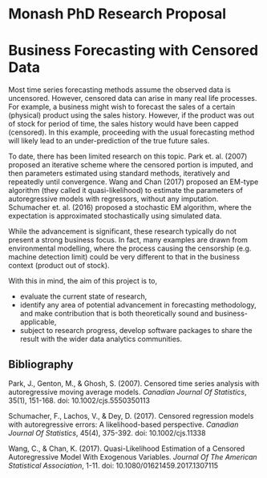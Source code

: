 # Monash PhD Research Proposal

# Business Forecasting with Censored Data

Most time series forecasting methods assume the observed data is uncensored. However, censored data can arise in many real life processes. For example, a business might wish to forecast the sales of a certain (physical) product using the sales history. However, if the product was out of stock for period of time, the sales history would have been capped (censored). In this example, proceeding with the usual forecasting method will likely lead to an under-prediction of the true future sales.

To date, there has been limited research on this topic. Park et. al. (2007) proposed an iterative scheme where the censored portion is imputed, and then parameters estimated using standard methods, iteratively and repeatedly until convergence. Wang and Chan (2017) proposed an EM-type algorithm (they called it quasi-likelihood) to estimate the parameters of autoregressive models with regressors, without any imputation. Schumacher et. al. (2016) proposed a stochastic EM algorithm, where the expectation is approximated stochastically using simulated data.

While the advancement is significant, these research typically do not present a strong business focus. In fact, many examples are drawn from environmental modelling, where the process causing the censorship (e.g. machine detection limit) could be very different to that in the business context (product out of stock).

With this in mind, the aim of this project is to,
- evaluate the current state of research,
- identify any area of potential advancement in forecasting methodology, and make contribution that is both theoretically sound and business-applicable,
- subject to research progress, develop software packages to share the result with the wider data analytics communities.


## Bibliography
Park, J., Genton, M., & Ghosh, S. (2007). Censored time series analysis with autoregressive moving average models. *Canadian Journal Of Statistics*, 35(1), 151-168. doi: 10.1002/cjs.5550350113

Schumacher, F., Lachos, V., & Dey, D. (2017). Censored regression models with autoregressive errors: A likelihood-based perspective. *Canadian Journal Of Statistics*, 45(4), 375-392. doi: 10.1002/cjs.11338

Wang, C., & Chan, K. (2017). Quasi-Likelihood Estimation of a Censored Autoregressive Model With Exogenous Variables. *Journal Of The American Statistical Association*, 1-11. doi: 10.1080/01621459.2017.1307115
